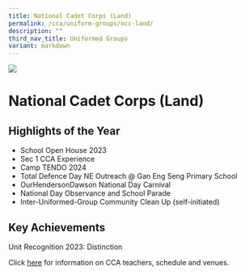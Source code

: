 ```yaml
---
title: National Cadet Corps (Land)
permalink: /cca/uniform-groups/ncc-land/
description: ""
third_nav_title: Uniformed Groups
variant: markdown
---
```

![](/images/CCA/ncc.png)


National Cadet Corps (Land)
===========================

**Highlights of the Year**
-------------------------------
* School Open House 2023 
* Sec 1 CCA Experience
* Camp TENDO 2024
* Total Defence Day NE Outreach @ Gan
Eng Seng Primary School
* OurHendersonDawson National Day
Carnival
* National Day Observance and School
Parade
* Inter-Uniformed-Group Community Clean
Up (self-initiated)

## **Key Achievements**

Unit Recognition 2023: Distinction

Click [here](https://www.queenstownsec.moe.edu.sg/cca-scheduled-venues/) for information on CCA teachers, schedule and venues.

